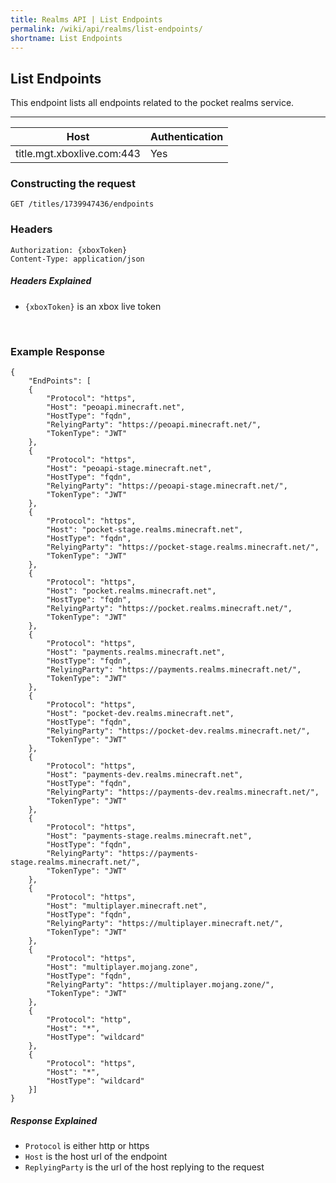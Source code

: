 ```yaml
---
title: Realms API | List Endpoints
permalink: /wiki/api/realms/list-endpoints/
shortname: List Endpoints
---
```

## List Endpoints
This endpoint lists all endpoints related to the pocket realms service.

---

|Host|Authentication|
|----|--------------|
|title.mgt.xboxlive.com:443|Yes|
  
### Constructing the request
```
GET /titles/1739947436/endpoints
```
  
### Headers
```
Authorization: {xboxToken}
Content-Type: application/json
```
  
##### Headers Explained
* `{xboxToken}` is an xbox live token  
  
<br>
  
### Example Response

```
{
    "EndPoints": [
    {
        "Protocol": "https",
        "Host": "peoapi.minecraft.net",
        "HostType": "fqdn",
        "RelyingParty": "https://peoapi.minecraft.net/",
        "TokenType": "JWT"
    },
    {
        "Protocol": "https",
        "Host": "peoapi-stage.minecraft.net",
        "HostType": "fqdn",
        "RelyingParty": "https://peoapi-stage.minecraft.net/",
        "TokenType": "JWT"
    },
    {
        "Protocol": "https",
        "Host": "pocket-stage.realms.minecraft.net",
        "HostType": "fqdn",
        "RelyingParty": "https://pocket-stage.realms.minecraft.net/",
        "TokenType": "JWT"
    },
    {
        "Protocol": "https",
        "Host": "pocket.realms.minecraft.net",
        "HostType": "fqdn",
        "RelyingParty": "https://pocket.realms.minecraft.net/",
        "TokenType": "JWT"
    },
    {
        "Protocol": "https",
        "Host": "payments.realms.minecraft.net",
        "HostType": "fqdn",
        "RelyingParty": "https://payments.realms.minecraft.net/",
        "TokenType": "JWT"
    },
    {
        "Protocol": "https",
        "Host": "pocket-dev.realms.minecraft.net",
        "HostType": "fqdn",
        "RelyingParty": "https://pocket-dev.realms.minecraft.net/",
        "TokenType": "JWT"
    },
    {
        "Protocol": "https",
        "Host": "payments-dev.realms.minecraft.net",
        "HostType": "fqdn",
        "RelyingParty": "https://payments-dev.realms.minecraft.net/",
        "TokenType": "JWT"
    },
    {
        "Protocol": "https",
        "Host": "payments-stage.realms.minecraft.net",
        "HostType": "fqdn",
        "RelyingParty": "https://payments-stage.realms.minecraft.net/",
        "TokenType": "JWT"
    },
    {
        "Protocol": "https",
        "Host": "multiplayer.minecraft.net",
        "HostType": "fqdn",
        "RelyingParty": "https://multiplayer.minecraft.net/",
        "TokenType": "JWT"
    },
    {
        "Protocol": "https",
        "Host": "multiplayer.mojang.zone",
        "HostType": "fqdn",
        "RelyingParty": "https://multiplayer.mojang.zone/",
        "TokenType": "JWT"
    },
    {
        "Protocol": "http",
        "Host": "*",
        "HostType": "wildcard"
    },
    {
        "Protocol": "https",
        "Host": "*",
        "HostType": "wildcard"
    }]
}
```
  
##### Response Explained
* `Protocol` is either http or https  
* `Host` is the host url of the endpoint  
* `ReplyingParty` is the url of the host replying to the request  
